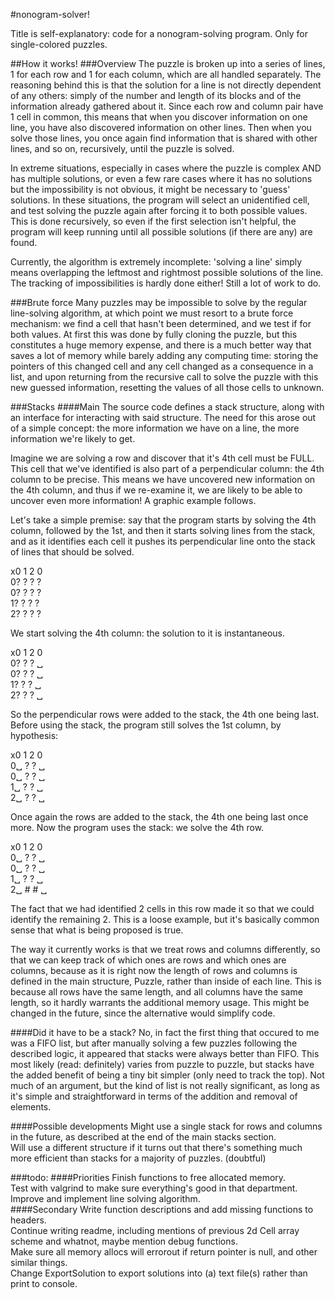 #nonogram-solver!

Title is self-explanatory: code for a nonogram-solving program. Only for single-colored puzzles.

##How it works!
###Overview
The puzzle is broken up into a series of lines, 1 for each row and 1 for each column, which are all handled separately. The reasoning behind this is that the solution for a line is not directly dependent of any others: simply of the number and length of its blocks and of the information already gathered about it. Since each row and column pair have 1 cell in common, this means that when you discover information on one line, you have also discovered information on other lines. Then when you solve those lines, you once again find information that is shared with other lines, and so on, recursively, until the puzzle is solved.

In extreme situations, especially in cases where the puzzle is complex AND has multiple solutions, or even a few rare cases where it has no solutions but the impossibility is not obvious, it might be necessary to 'guess' solutions. In these situations, the program will select an unidentified cell, and test solving the puzzle again after forcing it to both possible values. This is done recursively, so even if the first selection isn't helpful, the program will keep running until all possible solutions (if there are any) are found.

Currently, the algorithm is extremely incomplete: 'solving a line' simply means overlapping the leftmost and rightmost possible solutions of the line. The tracking of impossibilities is hardly done either! Still a lot of work to do.

###Brute force
Many puzzles may be impossible to solve by the regular line-solving algorithm, at which point we must resort to a brute force mechanism: we find a cell that hasn't been determined, and we test if for both values.
At first this was done by fully cloning the puzzle, but this constitutes a huge memory expense, and there is a much better way that saves a lot of memory while barely adding any computing time: storing the pointers of this changed cell and any cell changed as a consequence in a list, and upon returning from the recursive call to solve the puzzle with this new guessed information, resetting the values of all those cells to unknown.

###Stacks
####Main
The source code defines a stack structure, along with an interface for interacting with said structure. The need for this arose out of a simple concept: the more information we have on a line, the more information we're likely to get.

Imagine we are solving a row and discover that it's 4th cell must be FULL. This cell that we've identified is also part of a perpendicular column: the 4th column to be precise. This means we have uncovered new information on the 4th column, and thus if we re-examine it, we are likely to be able to uncover even more information! A graphic example follows.

Let's take a simple premise: say that the program starts by solving the 4th column, followed by the 1st, and then it starts solving lines from the stack, and as it identifies each cell it pushes its perpendicular line onto the stack of lines that should be solved.

x0 1 2 0  
0? ? ? ?  
0? ? ? ?  
1? ? ? ?  
2? ? ? ?  

We start solving the 4th column: the solution to it is instantaneous.

x0 1 2 0  
0? ? ? ␣  
0? ? ? ␣  
1? ? ? ␣  
2? ? ? ␣  

So the perpendicular rows were added to the stack, the 4th one being last. Before using the stack, the program still solves the 1st column, by hypothesis:

x0 1 2 0  
0␣ ? ? ␣  
0␣ ? ? ␣  
1␣ ? ? ␣  
2␣ ? ? ␣  

Once again the rows are added to the stack, the 4th one being last once more. Now the program uses the stack: we solve the 4th row.

x0 1 2 0  
0␣ ? ? ␣  
0␣ ? ? ␣  
1␣ ? ? ␣  
2␣ # # ␣  

The fact that we had identified 2 cells in this row made it so that we could identify the remaining 2. This is a loose example, but it's basically common sense that what is being proposed is true.

The way it currently works is that we treat rows and columns differently, so that we can keep track of which ones are rows and which ones are columns, because as it is right now the length of rows and columns is defined in the main structure, Puzzle, rather than inside of each line. This is because all rows have the same length, and all columns have the same length, so it hardly warrants the additional memory usage. This might be changed in the future, since the alternative would simplify code.

####Did it have to be a stack?
No, in fact the first thing that occured to me was a FIFO list, but after manually solving a few puzzles following the described logic, it appeared that stacks were always better than FIFO. This most likely (read: definitely) varies from puzzle to puzzle, but stacks have the added benefit of being a tiny bit simpler (only need to track the top). Not much of an argument, but the kind of list is not really significant, as long as it's simple and straightforward in terms of the addition and removal of elements.

####Possible developments
Might use a single stack for rows and columns in the future, as described at the end of the main stacks section.  
Will use a different structure if it turns out that there's something much more efficient than stacks for a majority of puzzles. (doubtful)  

###todo:
####Priorities
Finish functions to free allocated memory.  
Test with valgrind to make sure everything's good in that department.  
Improve and implement line solving algorithm.  
####Secondary
Write function descriptions and add missing functions to headers.  
Continue writing readme, including mentions of previous 2d Cell array scheme and whatnot, maybe mention debug functions.  
Make sure all memory allocs will errorout if return pointer is null, and other similar things.  
Change ExportSolution to export solutions into (a) text file(s) rather than print to console.  
